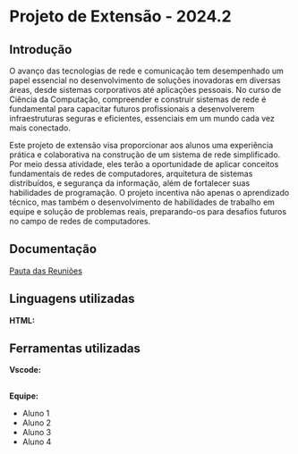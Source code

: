 # Projeto de Extensão - 2024.2

## Introdução

O avanço das tecnologias de rede e comunicação tem desempenhado um papel essencial no desenvolvimento de soluções inovadoras em diversas áreas, desde sistemas corporativos até aplicações pessoais. No curso de Ciência da Computação, compreender e construir sistemas de rede é fundamental para capacitar futuros profissionais a desenvolverem infraestruturas seguras e eficientes, essenciais em um mundo cada vez mais conectado.

Este projeto de extensão visa proporcionar aos alunos uma experiência prática e colaborativa na construção de um sistema de rede simplificado. Por meio dessa atividade, eles terão a oportunidade de aplicar conceitos fundamentais de redes de computadores, arquitetura de sistemas distribuídos, e segurança da informação, além de fortalecer suas habilidades de programação. O projeto incentiva não apenas o aprendizado técnico, mas também o desenvolvimento de habilidades de trabalho em equipe e solução de problemas reais, preparando-os para desafios futuros no campo de redes de computadores.

## Documentação

[Pauta das Reuniões](https://github.com/nisston/modulopython/blob/main/Plano_de_Aula_01.pdf)

## Linguagens utilizadas

**HTML:**

## Ferramentas utilizadas

**Vscode:**

##

**Equipe:**

* Aluno 1
* Aluno 2
* Aluno 3
* Aluno 4


